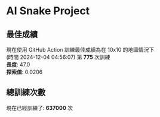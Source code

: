 
# AI Snake Project

## **最佳成績**








































現在使用 GitHub Action 訓練最佳成績為在 10x10 的地圖情況下  
(時間 2024-12-04 04:56:07) 第 **775** 次訓練  
**長度**: 47.0  
**探索值**: 0.0206

















































































## 總訓練次數
現在已經訓練了: **637000** 次

